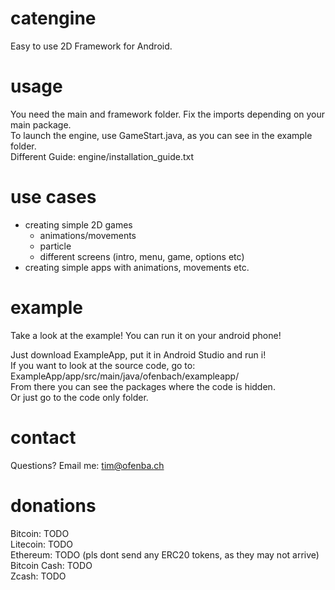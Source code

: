 # catengine
Easy to use 2D Framework for Android.

# usage
You need the main and framework folder. Fix the imports depending on your main package.  
To launch the engine, use GameStart.java, as you can see in the example folder.  
Different Guide: engine/installation_guide.txt




# use cases
- creating simple 2D games
  - animations/movements
  - particle
  - different screens (intro, menu, game, options etc)
- creating simple apps with animations, movements etc.

# example
Take a look at the example! You can run it on your android phone!  
  
Just download ExampleApp, put it in Android Studio and run i!  
If you want to look at the source code, go to:  
ExampleApp/app/src/main/java/ofenbach/exampleapp/  
From there you can see the packages where the code is hidden.  
Or just go to the code only folder.  

# contact
Questions? Email me: tim@ofenba.ch  

# donations
Bitcoin: TODO  
Litecoin: TODO  
Ethereum: TODO (pls dont send any ERC20 tokens, as they may not arrive)  
Bitcoin Cash: TODO  
Zcash: TODO  
